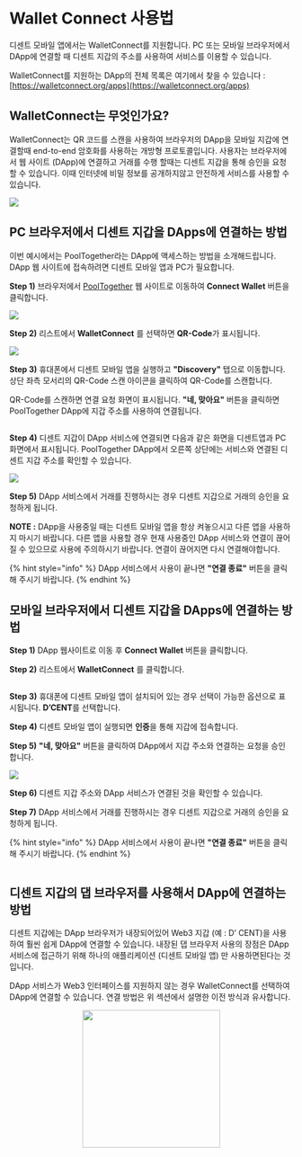 # Wallet Connect 사용법

디센트 모바일 앱에서는 WalletConnect를 지원합니다. PC 또는 모바일 브라우저에서 DApp에 연결할 때 디센트 지갑의 주소를 사용하여 서비스를 이용할 수 있습니다.

WalletConnect를 지원하는 DApp의 전체 목록은 여기에서 찾을 수 있습니다 : [https://walletconnect.org/apps](https://walletconnect.org/apps)

## WalletConnect는 무엇인가요?

WalletConnect는 QR 코드를 스캔을 사용하여 브라우저의 DApp을 모바일 지갑에 연결할때 end-to-end 암호화를 사용하는 개방형 프로토콜입니다. 사용자는 브라우저에서 웹 사이트 (DApp)에 연결하고 거래를 수행 할때는 디센트 지갑을 통해 승인을 요청할 수 있습니다. 이때 인터넷에 비밀 정보를 공개하지않고 안전하게 서비스를 사용할 수 있습니다.

![](../../.gitbook/assets/2.png)

## PC 브라우저에서 디센트 지갑을 DApps에 연결하는 방법

이번 예시에서는 PoolTogether라는 DApp에 액세스하는 방법을 소개해드립니다. DApp 웹 사이트에 접속하려면 디센트 모바일 앱과 PC가 필요합니다.

**Step 1)** 브라우저에서 [PoolTogether](https://app.pooltogether.com/ko) 웹 사이트로 이동하여 **Connect Wallet** 버튼을 클릭합니다.

![](../../.gitbook/assets/walletconnect-01.png)

**Step 2)** 리스트에서 **WalletConnect** 를 선택하면 **QR-Code**가 표시됩니다.

![](../../.gitbook/assets/walletconnect-02.png)

**Step 3)** 휴대폰에서 디센트 모바일 앱을 실행하고 **"Discovery"** 탭으로 이동합니다. 상단 좌측 모서리의 QR-Code 스캔 아이콘을 클릭하여 QR-Code를 스캔합니다.

QR-Code를 스캔하면 연결 요청 화면이 표시됩니다. **"네, 맞아요"** 버튼을 클릭하면 PoolTogether DApp에 지갑 주소를 사용하여 연결됩니다.

<div align="left"><img src="../../.gitbook/assets/23.jpg" alt=""></div>

**Step 4)** 디센트 지갑이 DApp 서비스에 연결되면 다음과 같은 화면을 디센트앱과 PC화면에서 표시됩니다. PoolTogether DApp에서 오른쪽 상단에는 서비스와 연결된 디센트 지갑 주소를 확인할 수 있습니다.

![](../../.gitbook/assets/walletconnect-04.png)

**Step 5)** DApp 서비스에서 거래를 진행하시는 경우 디센트 지갑으로 거래의 승인을 요청하게 됩니다.

**NOTE :** DApp을 사용중일 때는 디센트 모바일 앱을 항상 켜놓으시고 다른 앱을 사용하지 마시기 바랍니다. 다른 앱을 사용할 경우 현재 사용중인 DApp 서비스와 연결이 끊어질 수 있으므로 사용에 주의하시기 바랍니다. 연결이 끊어지면 다시 연결해야합니다.

{% hint style="info" %}
DApp 서비스에서 사용이 끝나면 **"연결 종료"** 버튼을 클릭해 주시기 바랍니다.
{% endhint %}

## 모바일 브라우저에서 디센트 지갑을 DApps에 연결하는 방법

**Step 1)** DApp 웹사이트로 이동 후 **Connect Wallet** 버튼을 클릭합니다.

**Step 2)** 리스트에서 **WalletConnect** 를 클릭합니다.

<div align="left"><img src="../../.gitbook/assets/20.jpg" alt=""></div>

**Step 3)** 휴대폰에 디센트 모바일 앱이 설치되어 있는 경우 선택이 가능한 옵션으로 표시됩니다. **D’CENT**를 선택합니다.

**Step 4)** 디센트 모바일 앱이 실행되면 **인증**을 통해 지갑에 접속합니다.

**Step 5)** **"네, 맞아요"** 버튼을 클릭하여 DApp에서 지갑 주소와 연결하는 요청을 승인합니다.

![](../../.gitbook/assets/21.jpg)

**Step 6)** 디센트 지갑 주소와 DApp 서비스가 연결된 것을 확인할 수 있습니다.

**Step 7)** DApp 서비스에서 거래를 진행하시는 경우 디센트 지갑으로 거래의 승인을 요청하게 됩니다.

{% hint style="info" %}
DApp 서비스에서 사용이 끝나면 **"연결 종료"** 버튼을 클릭해 주시기 바랍니다.
{% endhint %}

<div align="left"><img src="../../.gitbook/assets/22.jpg" alt=""></div>

## 디센트 지갑의 댑 브라우저를 사용해서 DApp에 연결하는 방법

디센트 지갑에는 DApp 브라우저가 내장되어있어 Web3 지갑 (예 : D’ CENT)을 사용하여 훨씬 쉽게 DApp에 연결할 수 있습니다. 내장된 댑 브라우저 사용의 장점은 DApp 서비스에 접근하기 위해 하나의 애플리케이션 (디센트 모바일 앱) 만 사용하면된다는 것입니다.

DApp 서비스가 Web3 인터페이스를 지원하지 않는 경우 WalletConnect를 선택하여 DApp에 연결할 수 있습니다. 연결 방법은 위 섹션에서 설명한 이전 방식과 유사합니다.

<div align="center"><img src="../../.gitbook/assets/walletconnect.gif" alt="" width="245"></div>
